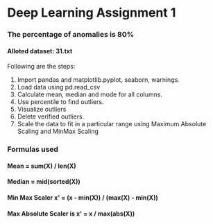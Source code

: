 
# Deep Learning Assignment 1

### The percentage of anomalies is 80%

#### Alloted dataset: 31.txt

Following are the steps:                                   
1. Import pandas and matplotlib.pyplot, seaborn, warnings.
2. Load data using pd.read_csv
3. Calculate mean, median and mode for all columns.
4. Use percentile to find outliers.
5. Visualize outliers
6. Delete verified outliers.
7. Scale the data to fit in a particular range using Maximum Absolute Scaling and MinMax Scaling 

### Formulas used
#### Mean = sum(X) / len(X)
#### Median = mid(sorted(X))
#### Min Max Scaler x' = (x - min(X)) / (max(X) - min(X))
#### Max Absolute Scaler is x' = x / max(abs(X))

